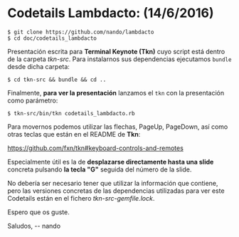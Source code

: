 # Codetails Lambdacto:  (14/6/2016)

    $ git clone https://github.com/nando/lambdacto
    $ cd doc/codetails_lambdacto

Presentación escrita para **Terminal Keynote (Tkn)** cuyo script está dentro de la carpeta *tkn-src*. Para instalarnos sus dependencias ejecutamos `bundle` desde dicha carpeta:

    $ cd tkn-src && bundle && cd ..

Finalmente, **para ver la presentación** lanzamos el `tkn` con la presentación como parámetro:

    $ tkn-src/bin/tkn codetails_lambdacto.rb

Para movernos podemos utilizar las flechas, PageUp, PageDown, así como otras teclas que están en el README de **Tkn**:

https://github.com/fxn/tkn#keyboard-controls-and-remotes

Especialmente útil es la de **desplazarse directamente hasta una slide** concreta pulsando **la tecla "G"** seguida del número de la slide.

No debería ser necesario tener que utilizar la información que contiene, pero las versiones concretas de las dependencias utilizadas para ver este Codetails están en el fichero *tkn-src-gemfile.lock*.

Espero que os guste.

Saludos,
-- nando
